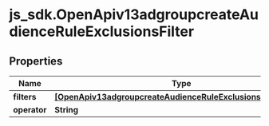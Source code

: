 # js_sdk.OpenApiv13adgroupcreateAudienceRuleExclusionsFilter

## Properties
Name | Type | Description | Notes
------------ | ------------- | ------------- | -------------
**filters** | [**[OpenApiv13adgroupcreateAudienceRuleExclusionsFilterFilters]**](OpenApiv13adgroupcreateAudienceRuleExclusionsFilterFilters.md) |  | [optional] 
**operator** | **String** |  | [optional] 
